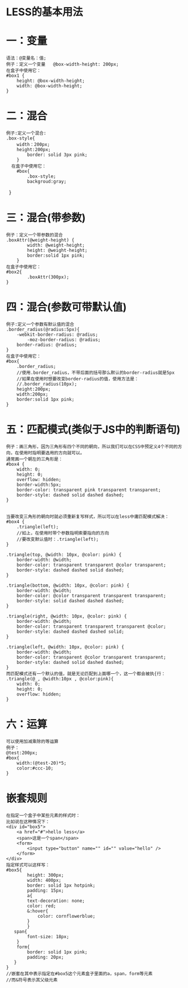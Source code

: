 # LESS的基本用法
# 一：变量
	语法：@变量名：值;
	例子：定义一个变量   @box-width-height: 200px;
	在盒子中使用它：
	#box1 {
	    height: @box-width-height;
	    width: @box-width-height;
	}

# 二：混合
	例子:定义一个混合:
	.box-style{
	    width：200px;
	    height:200px;
    	    border: solid 3px pink;
    	}
      在盒子中使用它：
    	#box{
    	    .box-style;
    	    backgroud:gray;
   	}

# 三：混合(带参数)
	例子：定义一个带参数的混合
	.boxAttr(@weight-height) {
    	    width: @weight-height;
    	    height: @weight-height;
    	    border:solid 1px pink;
    	}
	在盒子中使用它：
	#box2{
            .boxAttr(300px);
   	}
    
# 四：混合(参数可带默认值)
	例子:定义一个参数有默认值的混合
	.border_radius(@radius:5px){
	    -webkit-border-radius: @radius;
    	    -moz-border-radius: @radius;
   	    border-radius: @radius;
	}
	在盒子中使用它：
	#box{
	    .border_radius;
	    //使用.border_radius，不带后面的括号那么默认的border-radius就是5px
	    //如果在使用时想要改变border-radius的值，使用方法是：
	    //.border_radius(10px);
	    height:200px;
	    width:200px;
	    border:solid 1px pink;
	}
# 五：匹配模式(类似于JS中的判断语句)
	例子：画三角形，因为三角形有四个不同的朝向，所以我们可以在CSS中预定义4个不同的方向，在使用时指明要选用的方向就可以。
	通常画一个朝左的三角形是：
	#box4 {
	    width: 0;
	    height: 0;
	    overflow: hidden;
	    border-width:5px;
	    border-color: transparent pink transparent transparent;
	    border-style: dashed solid dashed dashed;
	}
	
	
	当要改变三角形的朝向时就必须重新复写样式，所以可以在less中庸匹配模式解决：
	#box4 {
	    .triangle(left);
	    //如上，在使用时带个参数指明索要指向的方向
	    //要改变默认值时：.triangle(left);
	}

	.triangle(top, @width: 10px, @color: pink) {
	    border-width: @width;
	    border-color: transparent transparent @color transparent;
	    border-style: dashed dashed solid dashed;
	}
	
	.triangle(bottom, @width: 10px, @color: pink) {
	    border-width: @width;
	    border-color: @color transparent transparent transparent;
	    border-style: solid dashed dashed dashed;
	}
	
	.triangle(right, @width: 10px, @color: pink) {
	    border-width: @width;
	    border-color: transparent transparent transparent @color;
	    border-style: dashed dashed dashed solid;
	}
	
	.triangle(left, @width: 10px, @color: pink) {
	    border-width: @width;
	    border-color: transparent @color transparent transparent;
	    border-style: dashed solid dashed dashed;
	}
	而匹配模式还有一个默认的值，就是无论匹配到上面哪一个，这一个都会被执{行：
	.triangle(@_, @width:10px , @color:pink){
	    width: 0;
	    height: 0;
	    overflow: hidden;
	}
		
# 六：运算
	可以使用加减乘除的等运算
	例子：
	@test:200px;
	#box{
	    width:(@test-20)*5;
	    color:#ccc-10;
	}
	
# 嵌套规则
	在指定一个盒子中某些元素的样式时：
	比如说在这种情况下：
	<div id="box5">
	    <a href="#">hello less</a>
	    <span>这是一个span</span>
	    <form>
	    	<input type="button" name="" id="" value="hello" />
	    </form>
	</div>
	指定样式可以这样写：
	#box5{
    	    height: 300px;
    	    width: 400px;
    	    border: solid 1px hotpink;
    	    padding: 15px;
    	    a{
    		text-decoration: none;
       		color: red; 
       		&:hover{
         	    color: cornflowerblue;
       		}
    	    }
	   span{
	       	font-size: 18px;
	    }
	    form{
	        border: solid 1px pink;
	        padding: 20px;
	   }
	}
	//嵌套在其中表示指定在#box5这个元素盒子里面的a，span，form等元素
	//而&符号表示其父级元素

